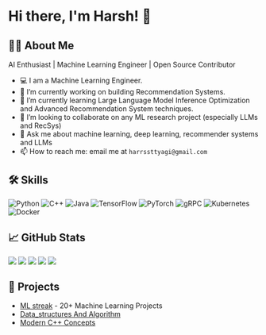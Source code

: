 # Hi there, I'm Harsh! 👋 

## 🧑‍💻 About Me
AI Enthusiast | Machine Learning Engineer | Open Source Contributor

- 💻 I am a Machine Learning Engineer.
- 🔭 I’m currently working on building Recommendation Systems.
- 🌱 I’m currently learning Large Language Model Inference Optimization and Advanced Recommendation System techniques.
- 👯 I’m looking to collaborate on any ML research project (especially LLMs and RecSys)
- 💬 Ask me about machine learning, deep learning, recommender systems and LLMs
- 📫 How to reach me: email me at `harrssttyagi@gmail.com`




## 🛠 Skills

![Python](https://img.shields.io/badge/Python-3776AB?style=for-the-badge&logo=python&logoColor=white)
![C++](https://img.shields.io/badge/C++-00599C?style=for-the-badge&logo=cplusplus&logoColor=white)
![Java](https://img.shields.io/badge/Java-007396?style=for-the-badge&logo=java&logoColor=white)
![TensorFlow](https://img.shields.io/badge/TensorFlow-FF6F00?style=for-the-badge&logo=tensorflow&logoColor=white)
![PyTorch](https://img.shields.io/badge/PyTorch-EE4C2C?style=for-the-badge&logo=pytorch&logoColor=white)
![gRPC](https://img.shields.io/badge/gRPC-0078D7?style=for-the-badge&logo=grpc&logoColor=white)
![Kubernetes](https://img.shields.io/badge/Kubernetes-326CE5?style=for-the-badge&logo=kubernetes&logoColor=white)
![Docker](https://img.shields.io/badge/Docker-2496ED?style=for-the-badge&logo=docker&logoColor=white)


## 📈 GitHub Stats
![](http://github-profile-summary-cards.vercel.app/api/cards/profile-details?username=haaarrssshu&theme=aura)
![](http://github-profile-summary-cards.vercel.app/api/cards/repos-per-language?username=haaarrsssh&theme=aura)
![](http://github-profile-summary-cards.vercel.app/api/cards/most-commit-language?username=haaarrsssh&theme=aura)
![](http://github-profile-summary-cards.vercel.app/api/cards/stats?username=haaarrsssh&theme=aura)
![](http://github-profile-summary-cards.vercel.app/api/cards/productive-time?username=haaarrsssh&theme=aura&utcOffset=8)

## 🚀 Projects

- [ML streak](https://github.com/haaarrsssh/ml) - 20+ Machine Learning Projects
- [Data_structures And Algorithm](https://github.com/haaarrsssh/algorithms_and_data_structures-master)
- [Modern C++ Concepts](https://github.com/haaarrsssh/Modern-C-Concepts)


<!--
**haaarrsssh/haaarrsssh** is a ✨ _special_ ✨ repository because its `README.md` (this file) appears on your GitHub profile.

Here are some ideas to get you started:


-->
